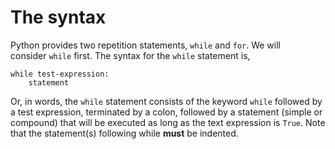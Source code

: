 # The syntax

Python provides two repetition statements, `while` and `for`. We will
consider `while` first. The syntax for the `while` statement is,

    while test-expression:
        statement

Or, in words, the `while` statement consists of the
keyword `while` followed by a test expression, terminated by a colon,
followed by a statement (simple or compound) that will be executed as
long as the text expression is `True`. Note that the statement(s)
following while **must** be indented.
